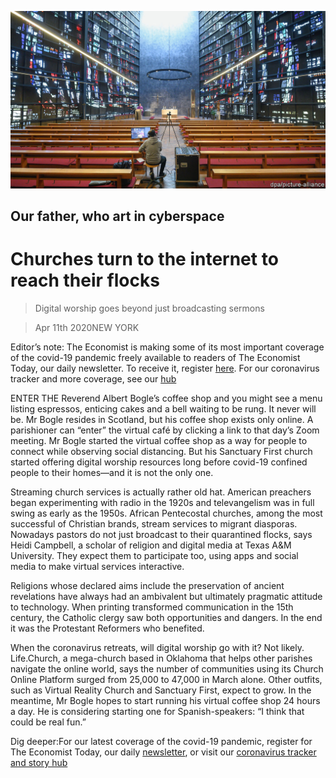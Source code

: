 ![](./images/20200411_IRP004_1.jpg)

## Our father, who art in cyberspace

# Churches turn to the internet to reach their flocks

> Digital worship goes beyond just broadcasting sermons

> Apr 11th 2020NEW YORK

Editor’s note: The Economist is making some of its most important coverage of the covid-19 pandemic freely available to readers of The Economist Today, our daily newsletter. To receive it, register [here](https://www.economist.com//newslettersignup). For our coronavirus tracker and more coverage, see our [hub](https://www.economist.com//coronavirus)

ENTER THE Reverend Albert Bogle’s coffee shop and you might see a menu listing espressos, enticing cakes and a bell waiting to be rung. It never will be. Mr Bogle resides in Scotland, but his coffee shop exists only online. A parishioner can “enter” the virtual café by clicking a link to that day’s Zoom meeting. Mr Bogle started the virtual coffee shop as a way for people to connect while observing social distancing. But his Sanctuary First church started offering digital worship resources long before covid-19 confined people to their homes—and it is not the only one. 

Streaming church services is actually rather old hat. American preachers began experimenting with radio in the 1920s and televangelism was in full swing as early as the 1950s. African Pentecostal churches, among the most successful of Christian brands, stream services to migrant diasporas. Nowadays pastors do not just broadcast to their quarantined flocks, says Heidi Campbell, a scholar of religion and digital media at Texas A&M University. They expect them to participate too, using apps and social media to make virtual services interactive.

Religions whose declared aims include the preservation of ancient revelations have always had an ambivalent but ultimately pragmatic attitude to technology. When printing transformed communication in the 15th century, the Catholic clergy saw both opportunities and dangers. In the end it was the Protestant Reformers who benefited.

When the coronavirus retreats, will digital worship go with it? Not likely. Life.Church, a mega-church based in Oklahoma that helps other parishes navigate the online world, says the number of communities using its Church Online Platform surged from 25,000 to 47,000 in March alone. Other outfits, such as Virtual Reality Church and Sanctuary First, expect to grow. In the meantime, Mr Bogle hopes to start running his virtual coffee shop 24 hours a day. He is considering starting one for Spanish-speakers: “I think that could be real fun.” 

Dig deeper:For our latest coverage of the covid-19 pandemic, register for The Economist Today, our daily [newsletter](https://www.economist.com//newslettersignup), or visit our [coronavirus tracker and story hub](https://www.economist.com//coronavirus)